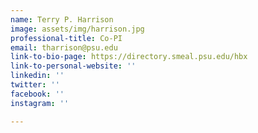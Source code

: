```yaml
---
name: Terry P. Harrison
image: assets/img/harrison.jpg
professional-title: Co-PI
email: tharrison@psu.edu
link-to-bio-page: https://directory.smeal.psu.edu/hbx
link-to-personal-website: ''
linkedin: ''
twitter: ''
facebook: ''
instagram: ''

---
```

